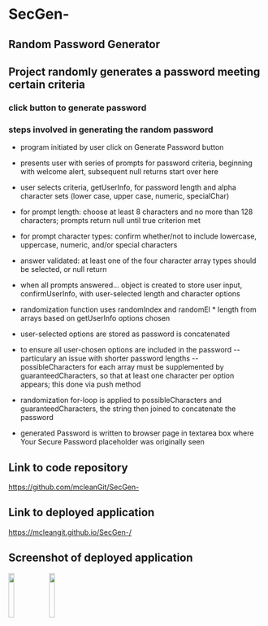 # SecGen-

## Random Password Generator

## Project randomly generates a password meeting certain criteria

### click button to generate password

### steps involved in generating the random password

- program initiated by user click on Generate Password button

- presents user with series of prompts for password criteria, beginning with welcome alert, subsequent null returns start over here

- user selects criteria, getUserInfo, for password length and alpha character sets (lower case, upper case, numeric, specialChar) 

- for prompt length: choose at least 8 characters and no more than 128 characters; prompts return null until true criterion met

- for prompt character types: confirm whether/not to include lowercase, uppercase, numeric, and/or special characters

- answer validated: at least one of the four character array types should be selected, or null return

- when all prompts answered... object is created to store user input, confirmUserInfo, with user-selected length and character options

- randomization function uses randomIndex and randomEl * length from arrays based on getUserInfo options chosen

- user-selected options are stored as password is concatenated

- to  ensure all user-chosen options are included in the password -- particulary an issue  with shorter password lengths -- possibleCharacters for each array must be supplemented by guaranteedCharacters, so that at least one character per option appears; this done via push method

- randomization for-loop is applied to possibleCharacters and guaranteedCharacters, the string then joined to concatenate the password

- generated Password is written to browser page in textarea box where Your Secure Password placeholder was originally seen

## Link to code repository

https://github.com/mcleanGit/SecGen-

## Link to deployed application

https://mcleangit.github.io/SecGen-/

## Screenshot of deployed application

<img src="https://user-images.githubusercontent.com/94858165/153774966-9c5b387b-b68e-4ec1-85f5-ca912e52dd46.png" width="15%"></img> 
<img src="https://user-images.githubusercontent.com/94858165/153774976-60b54a45-64df-415c-9853-c64092eee91a.png" width="15%"></img> 

